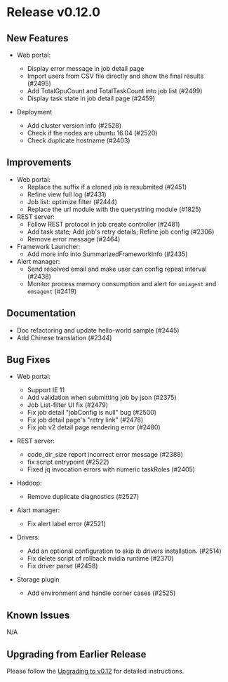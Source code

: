 # Release v0.12.0

## New Features
* Web portal:
  - Display error message in job detail page
  - Import users from CSV file directly and show the final results (#2495)
  - Add TotalGpuCount and TotalTaskCount into job list (#2499)
  - Display task state in job detail page (#2459)

* Deployment
  - Add cluster version info (#2528)
  - Check if the nodes are ubuntu 16.04 (#2520)
  - Check duplicate hostname (#2403)
  
## Improvements
* Web portal:
  - Replace the suffix if a cloned job is resubmited (#2451)
  - Refine view full log (#2431)
  - Job list: optimize filter (#2444)
  - Replace the url module with the querystring module (#1825)
* REST server:
  - Follow REST protocol in job create controller (#2481)
  - Add task state; Add job's retry details; Refine job config (#2306)
  - Remove error message (#2464)
* Framework Launcher:
  - Add more info into SummarizedFrameworkInfo (#2435)
* Alert manager:
  - Send resolved email and make user can config repeat interval (#2438)
  - Monitor process memory consumption and alert for `omiagent` and `omsagent` (#2419)
  
## Documentation
- Doc refactoring and update hello-world sample (#2445)
- Add Chinese translation (#2344)

## Bug Fixes
* Web portal:
  - Support IE 11
  - Add validation when submitting job by json (#2375)
  - Job List-filter UI fix (#2479)
  - Fix job detail "jobConfig is null" bug (#2500)
  - Fix job detail page's "retry link" (#2478)
  - Fix job v2 detail page rendering error (#2480)
  
* REST server:
  - code_dir_size report incorrect error message (#2388)
  - fix script entrypoint (#2522)
  - Fixed jq invocation errors with numeric taskRoles (#2405)

* Hadoop:
  - Remove duplicate diagnostics (#2527)

* Alart manager:
  - Fix alert label error (#2521)

* Drivers:
  - Add an optional configuration to skip ib drivers installation. (#2514)
  - Fix delete script of rollback nvidia runtime (#2370)
  - Fix driver parse (#2458)

* Storage plugin
  - Add environment and handle corner cases (#2525)

## Known Issues
N/A

## Upgrading from Earlier Release
Please follow the [Upgrading to v0.12](./docs/upgrade/upgrade_to_v0.12.md) for detailed instructions.
